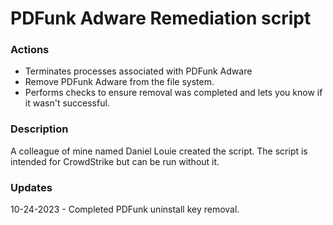 # PDFunk Adware Remediation script

### Actions
- Terminates processes associated with PDFunk Adware
- Remove PDFunk Adware from the file system.
- Performs checks to ensure removal was completed and lets you know if it wasn't successful.

### Description

A colleague of mine named Daniel Louie created the script. The script is intended for CrowdStrike but can be run without it.

### Updates

10-24-2023 - Completed PDFunk uninstall key removal.  
